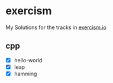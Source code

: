 # exercism
My Solutions for the tracks in [exercism.io](exercism.io)

## cpp

- [x] hello-world
- [x] leap
- [x] hamming